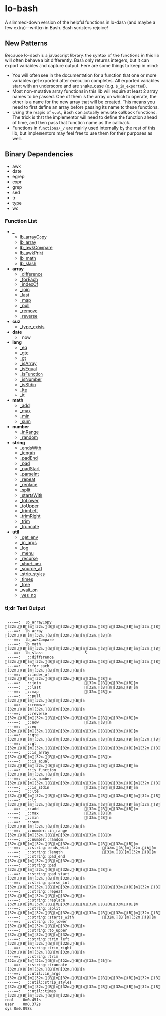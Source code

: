 # lo-bash
A slimmed-down version of the helpful functions in lo-dash (and maybe a few extra)--written in Bash. Bash scripters rejoice!


New Patterns
------------

Because lo-dash is a javascript library, the syntax of the functions in this lib will often behave a bit differently. Bash only returns integers, but it can export variables and capture output. Here are some things to keep in mind:

- You will often see in the documentation for a function that one or more variables get exported after execution completes. All exported variables start with an underscore and are snake_case (e.g. `$_im_exported`).
- Most non-mutative array functions in this lib will require at least 2 array names to be passed. One of them is the array on which to operate, the other is a name for the new array that will be created. This means you need to first define an array before passing its name to these functions.
- Using the magic of `eval`, Bash can actually emulate callback functions. The trick is that the implementor will need to define the function ahead of time, and then pass that function name as the callback.
- Functions in `functions/_/` are mainly used internally by the rest of this lib, but implementors may feel free to use them for their purposes as well.


Binary Dependencies
-------------------
- awk
- date
- egrep
- expr
- grep
- sed
- tr
- type
- wc


### Function List

- **_**
  - [lb_arrayCopy](https://github.com/Smolations/lo-bash/blob/master/functions/_/lb_arrayCopy.sh)
  - [lb_array](https://github.com/Smolations/lo-bash/blob/master/functions/_/lb_array.sh)
  - [lb_awkCompare](https://github.com/Smolations/lo-bash/blob/master/functions/_/lb_awkCompare.sh)
  - [lb_awkPrint](https://github.com/Smolations/lo-bash/blob/master/functions/_/lb_awkPrint.sh)
  - [lb_math](https://github.com/Smolations/lo-bash/blob/master/functions/_/lb_math.sh)
  - [lb_slash](https://github.com/Smolations/lo-bash/blob/master/functions/_/lb_slash.sh)
- **array**
  - [_difference](https://github.com/Smolations/lo-bash/blob/master/functions/array/difference.sh)
  - [_forEach](https://github.com/Smolations/lo-bash/blob/master/functions/array/forEach.sh)
  - [_indexOf](https://github.com/Smolations/lo-bash/blob/master/functions/array/indexOf.sh)
  - [_join](https://github.com/Smolations/lo-bash/blob/master/functions/array/join.sh)
  - [_last](https://github.com/Smolations/lo-bash/blob/master/functions/array/last.sh)
  - [_map](https://github.com/Smolations/lo-bash/blob/master/functions/array/map.sh)
  - [_pull](https://github.com/Smolations/lo-bash/blob/master/functions/array/pull.sh)
  - [_remove](https://github.com/Smolations/lo-bash/blob/master/functions/array/remove.sh)
  - [_reverse](https://github.com/Smolations/lo-bash/blob/master/functions/array/reverse.sh)
- **cuz**
  - [_type_exists](https://github.com/Smolations/lo-bash/blob/master/functions/cuz/type_exists.sh)
- **date**
  - [_now](https://github.com/Smolations/lo-bash/blob/master/functions/date/now.sh)
- **lang**
  - [_eq](https://github.com/Smolations/lo-bash/blob/master/functions/lang/eq.sh)
  - [_gte](https://github.com/Smolations/lo-bash/blob/master/functions/lang/gte.sh)
  - [_gt](https://github.com/Smolations/lo-bash/blob/master/functions/lang/gt.sh)
  - [_isArray](https://github.com/Smolations/lo-bash/blob/master/functions/lang/isArray.sh)
  - [_isEqual](https://github.com/Smolations/lo-bash/blob/master/functions/lang/isEqual.sh)
  - [_isFunction](https://github.com/Smolations/lo-bash/blob/master/functions/lang/isFunction.sh)
  - [_isNumber](https://github.com/Smolations/lo-bash/blob/master/functions/lang/isNumber.sh)
  - [_isStdin](https://github.com/Smolations/lo-bash/blob/master/functions/lang/isStdin.sh)
  - [_lte](https://github.com/Smolations/lo-bash/blob/master/functions/lang/lte.sh)
  - [_lt](https://github.com/Smolations/lo-bash/blob/master/functions/lang/lt.sh)
- **math**
  - [_add](https://github.com/Smolations/lo-bash/blob/master/functions/math/add.sh)
  - [_max](https://github.com/Smolations/lo-bash/blob/master/functions/math/max.sh)
  - [_min](https://github.com/Smolations/lo-bash/blob/master/functions/math/min.sh)
  - [_sum](https://github.com/Smolations/lo-bash/blob/master/functions/math/sum.sh)
- **number**
  - [_inRange](https://github.com/Smolations/lo-bash/blob/master/functions/number/inRange.sh)
  - [_random](https://github.com/Smolations/lo-bash/blob/master/functions/number/random.sh)
- **string**
  - [_endsWith](https://github.com/Smolations/lo-bash/blob/master/functions/string/endsWith.sh)
  - [_length](https://github.com/Smolations/lo-bash/blob/master/functions/string/length.sh)
  - [_padEnd](https://github.com/Smolations/lo-bash/blob/master/functions/string/padEnd.sh)
  - [_pad](https://github.com/Smolations/lo-bash/blob/master/functions/string/pad.sh)
  - [_padStart](https://github.com/Smolations/lo-bash/blob/master/functions/string/padStart.sh)
  - [_parseInt](https://github.com/Smolations/lo-bash/blob/master/functions/string/parseInt.sh)
  - [_repeat](https://github.com/Smolations/lo-bash/blob/master/functions/string/repeat.sh)
  - [_replace](https://github.com/Smolations/lo-bash/blob/master/functions/string/replace.sh)
  - [_split](https://github.com/Smolations/lo-bash/blob/master/functions/string/split.sh)
  - [_startsWith](https://github.com/Smolations/lo-bash/blob/master/functions/string/startsWith.sh)
  - [_toLower](https://github.com/Smolations/lo-bash/blob/master/functions/string/toLower.sh)
  - [_toUpper](https://github.com/Smolations/lo-bash/blob/master/functions/string/toUpper.sh)
  - [_trimLeft](https://github.com/Smolations/lo-bash/blob/master/functions/string/trimLeft.sh)
  - [_trimRight](https://github.com/Smolations/lo-bash/blob/master/functions/string/trimRight.sh)
  - [_trim](https://github.com/Smolations/lo-bash/blob/master/functions/string/trim.sh)
  - [_truncate](https://github.com/Smolations/lo-bash/blob/master/functions/string/truncate.sh)
- **util**
  - [_get_env](https://github.com/Smolations/lo-bash/blob/master/functions/util/get_env.sh)
  - [_in_args](https://github.com/Smolations/lo-bash/blob/master/functions/util/in_args.sh)
  - [_log](https://github.com/Smolations/lo-bash/blob/master/functions/util/log.sh)
  - [_menu](https://github.com/Smolations/lo-bash/blob/master/functions/util/menu.sh)
  - [_recurse](https://github.com/Smolations/lo-bash/blob/master/functions/util/recurse.sh)
  - [_short_ans](https://github.com/Smolations/lo-bash/blob/master/functions/util/short_ans.sh)
  - [_source_all](https://github.com/Smolations/lo-bash/blob/master/functions/util/source_all.sh)
  - [_strip_styles](https://github.com/Smolations/lo-bash/blob/master/functions/util/strip_styles.sh)
  - [_times](https://github.com/Smolations/lo-bash/blob/master/functions/util/times.sh)
  - [_tree](https://github.com/Smolations/lo-bash/blob/master/functions/util/tree.sh)
  - [_wait_on](https://github.com/Smolations/lo-bash/blob/master/functions/util/wait_on.sh)
  - [_yes_no](https://github.com/Smolations/lo-bash/blob/master/functions/util/yes_no.sh)


### tl;dr Test Output

```

 ---==:  lb_arrayCopy               [32m.(B[m[32m.(B[m[32m.(B[m[32m.(B[m[32m.(B[m[32m.(B[m
 ---==:  lb_array                   [32m.(B[m[32m.(B[m[32m.(B[m[32m.(B[m
 ---==:  lb_awkCompare
 ---==:  lb_math                    [32m.(B[m[32m.(B[m[32m.(B[m[32m.(B[m[32m.(B[m[32m.(B[m
 ---==:  lb_slash                   S
 ---==:  _::difference              [32m.(B[m[32m.(B[m[32m.(B[m[32m.(B[m[32m.(B[m[32m.(B[m[32m.(B[m[32m.(B[m[32m.(B[m[32m.(B[m[32m.(B[m[32m.(B[m[32m.(B[m[32m.(B[m[32m.(B[m[32m.(B[m[32m.(B[m[32m.(B[m
 ---==:  _::for_each                [32m.(B[m[32m.(B[m[32m.(B[m
 ---==:  _::index_of                [32m.(B[m[32m.(B[m[32m.(B[m[32m.(B[m
 ---==:  _::join                    [32m.(B[m[32m.(B[m
 ---==:  _::last                    [32m.(B[m[32m.(B[m
 ---==:  _::map                     [32m.(B[m
 ---==:  _::pull                    [32m.(B[m[32m.(B[m[32m.(B[m
 ---==:  _::remove                  [32m.(B[m[32m.(B[m[32m.(B[m
 ---==:  _::reverse                 [32m.(B[m[32m.(B[m[32m.(B[m[32m.(B[m[32m.(B[m
 ---==:  _::now                     [32m.(B[m
 ---==:  _::eq                      [32m.(B[m[32m.(B[m[32m.(B[m[32m.(B[m[32m.(B[m
 ---==:  _::gte                     [32m.(B[m[32m.(B[m[32m.(B[m[32m.(B[m[32m.(B[m[32m.(B[m[32m.(B[m[32m.(B[m[32m.(B[m[32m.(B[m[32m.(B[m
 ---==:  _::gt                      [32m.(B[m[32m.(B[m[32m.(B[m[32m.(B[m[32m.(B[m[32m.(B[m[32m.(B[m[32m.(B[m
 ---==:  _::is_array                [32m.(B[m[32m.(B[m[32m.(B[m[32m.(B[m
 ---==:  _::is_equal                [32m.(B[m[32m.(B[m[32m.(B[m[32m.(B[m[32m.(B[m
 ---==:  _::is_function             [32m.(B[m[32m.(B[m[32m.(B[m
 ---==:  _::is_number               [32m.(B[m[32m.(B[m[32m.(B[m[32m.(B[m[32m.(B[m[32m.(B[m[32m.(B[m[32m.(B[m[32m.(B[m[32m.(B[m
 ---==:  _::is_stdin                [32m.(B[m[32m.(B[m
 ---==:  _::lte                     [32m.(B[m[32m.(B[m[32m.(B[m[32m.(B[m[32m.(B[m[32m.(B[m[32m.(B[m[32m.(B[m[32m.(B[m[32m.(B[m[32m.(B[m
 ---==:  _::lt                      [32m.(B[m[32m.(B[m[32m.(B[m[32m.(B[m[32m.(B[m[32m.(B[m[32m.(B[m[32m.(B[m
 ---==:  _::add                     [32m.(B[m[32m.(B[m
 ---==:  _::max                     [32m.(B[m
 ---==:  _::min                     [32m.(B[m
 ---==:  _::sum                     [32m.(B[m[32m.(B[m[32m.(B[m
 ---==:  _::number::in_range                [32m.(B[m[32m.(B[m[32m.(B[m[32m.(B[m
 ---==:  _::number::random                  [32m.(B[m[32m.(B[m[32m.(B[m[32m.(B[m[32m.(B[m
 ---==:  _::string::ends_with               [32m.(B[m[32m.(B[m
 ---==:  _::string::length                  [32m.(B[m[32m.(B[m
 ---==:  _::string::pad_end                 [32m.(B[m[32m.(B[m[32m.(B[m
 ---==:  _::string::pad                     [32m.(B[m[32m.(B[m[32m.(B[m[32m.(B[m
 ---==:  _::string::pad_start               [32m.(B[m[32m.(B[m[32m.(B[m
 ---==:  _::string::parse_int               [32m.(B[m[32m.(B[m[32m.(B[m[32m.(B[m[32m.(B[m[32m.(B[m
 ---==:  _::string::repeat                  [32m.(B[m[32m.(B[m[32m.(B[m
 ---==:  _::string::replace                 [32m.(B[m[32m.(B[m[32m.(B[m[32m.(B[m[32m.(B[m
 ---==:  _::string::split                   [32m.(B[m[32m.(B[m[32m.(B[m[32m.(B[m[32m.(B[m[32m.(B[m[32m.(B[m[32m.(B[m[32m.(B[m[32m.(B[m[32m.(B[m[32m.(B[m
 ---==:  _::string::starts_with             [32m.(B[m[32m.(B[m
 ---==:  _::string::to_lower                [32m.(B[m[32m.(B[m[32m.(B[m
 ---==:  _::string::to_upper                [32m.(B[m[32m.(B[m[32m.(B[m
 ---==:  _::string::trim_left               [32m.(B[m[32m.(B[m[32m.(B[m
 ---==:  _::string::trim_right              [32m.(B[m[32m.(B[m[32m.(B[m
 ---==:  _::string::trim                    [32m.(B[m[32m.(B[m[32m.(B[m[32m.(B[m
 ---==:  _::string::truncate                [32m.(B[m[32m.(B[m[32m.(B[m
 ---==:  _::util::in_args           [32m.(B[m[32m.(B[m[32m.(B[m[32m.(B[m[32m.(B[m[32m.(B[m[32m.(B[m[32m.(B[m[32m.(B[m[32m.(B[m[32m.(B[m[32m.(B[m[32m.(B[m[32m.(B[m[32m.(B[m[32m.(B[m[32m.(B[m[32m.(B[m
 ---==:  _::util::strip_styles      [32m.(B[m[32m.(B[m[32m.(B[m[32m.(B[m[32m.(B[m[32m.(B[m[32m.(B[m[32m.(B[m[32m.(B[m
 ---==:  _::util::times             [32m.(B[m[32m.(B[m[32m.(B[m
real	0m0.451s
user	0m0.372s
sys	0m0.098s

```
